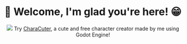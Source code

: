 <div align="center">
<h1>👋 Welcome, I'm glad you're here! 😁</h1>
<a href="https://tenacittea.itch.io/characuter" target="_blank"><img src="https://user-images.githubusercontent.com/65691298/183760408-5edb180d-f9dc-4399-b70e-db9863a91f4e.png"/></a>
Try <a href="https://tenacittea.itch.io/characuter" target="_blank">CharaCuter</a>, a cute and free character creator made by me using Godot Engine!
</div>

<!--
**SrtaZuzza/SrtaZuzza** is a ✨ _special_ ✨ repository because its `README.md` (this file) appears on your GitHub profile.

Here are some ideas to get you started:

- 🔭 I’m currently working on ...
- 🌱 I’m currently learning ...
- 👯 I’m looking to collaborate on ...
- 🤔 I’m looking for help with ...
- 💬 Ask me about ...
- 📫 How to reach me: ...
- 😄 Pronouns: ...
- ⚡ Fun fact: ...
-->
